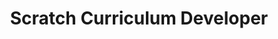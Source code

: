 ---
firstname: "Milo"
lastname: "Kearney"
title: "Scratch Curriculum Developer"
secondary: "Intern"
group: "member"
pronouns: "he/him"
graduating_year: 2023
---